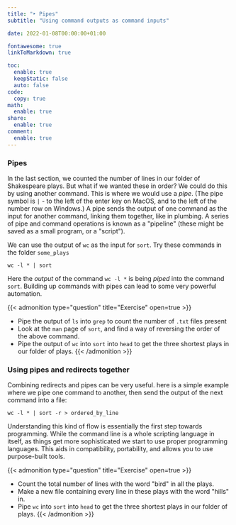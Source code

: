 ```yaml
---
title: "‣ Pipes"
subtitle: "Using command outputs as command inputs"

date: 2022-01-08T00:00:00+01:00

fontawesome: true
linkToMarkdown: true

toc:
  enable: true
  keepStatic: false
  auto: false
code:
  copy: true
math:
  enable: true
share:
  enable: true
comment:
  enable: true
---
```


### Pipes

In the last section, we counted the number of lines in our folder of Shakespeare plays. But what if we wanted these in order? We could do this by using another command. This is where we would use a *pipe*. (The pipe symbol is `|` - to the left of the enter key on MacOS, and to the left of the number row on Windows.) A pipe sends the output of one command as the input for another command, linking them together, like in plumbing. A series of pipe and command operations is known as a "pipeline" (these might be saved as a small program, or a "script").

We can use the output of `wc` as the input for `sort`. Try these commands in the folder `some_plays`

```
wc -l * | sort
```

Here the _output_ of the command `wc -l *` is being *piped* into the command `sort`. Building up commands with pipes can lead to some very powerful automation.

{{< admonition type="question" title="Exercise" open=true >}}
- Pipe the output of `ls` into `grep` to count the number of `.txt` files present
- Look at the `man` page of `sort`, and find a way of reversing the order of the above command.
- Pipe the output of `wc` into `sort` into `head` to get the three shortest plays in our folder of plays.
{{< /admonition >}}

### Using pipes and redirects together

Combining redirects and pipes can be very useful. here is a simple example where we pipe one command to another, then send the output of the next command into a file:

```
wc -l * | sort -r > ordered_by_line
```

Understanding this kind of flow is essentially the first step towards programming. While the command line is a whole scripting language in itself, as things get more sophisticated we start to use proper programming languages. This aids in compatibility, portability, and allows you to use purpose-built tools.

{{< admonition type="question" title="Exercise" open=true >}}
- Count the total number of lines with the word "bird" in all the plays.
- Make a new file containing every line in these plays with the word "hills" in.
- Pipe `wc` into `sort` into `head` to get the three shortest plays in our folder of plays.
{{< /admonition >}}
